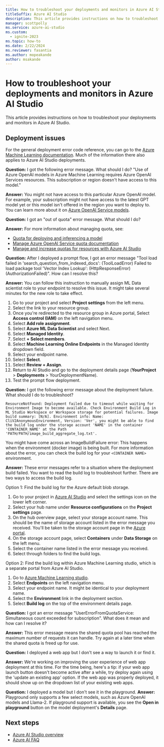 ```yaml
---
title: How to troubleshoot your deployments and monitors in Azure AI Studio
titleSuffix: Azure AI Studio
description: This article provides instructions on how to troubleshoot your deployments and monitors in Azure AI Studio.
manager: scottpolly
ms.service: azure-ai-studio
ms.custom:
  - ignite-2023
ms.topic: how-to
ms.date: 2/22/2024
ms.reviewer: fasantia
ms.author: mopeakande
author: msakande
---
```


# How to troubleshoot your deployments and monitors in Azure AI Studio

This article provides instructions on how to troubleshoot your deployments and monitors in Azure AI Studio. 

## Deployment issues

For the general deployment error code reference, you can go to the [Azure Machine Learning documentation](/azure/machine-learning/how-to-troubleshoot-online-endpoints). Much of the information there also applies to Azure AI Studio deployments.

**Question:** I got the following error message. What should I do?
"Use of Azure OpenAI models in Azure Machine Learning requires Azure OpenAI Services resources. This subscription or region doesn't have access to this model."

**Answer:** You might not have access to this particular Azure OpenAI model. For example, your subscription might not have access to the latest GPT model yet or this model isn't offered in the region you want to deploy to. You can learn more about it on [Azure OpenAI Service models](../../ai-services/openai/concepts/models.md).

**Question:** I got an "out of quota" error message. What should I do?

**Answer:**  For more information about managing quota, see:
- [Quota for deploying and inferencing a model](../how-to/deploy-models-openai.md#quota-for-deploying-and-inferencing-a-model)
- [Manage Azure OpenAI Service quota documentation](/azure/ai-services/openai/how-to/quota?tabs=rest)
- [Manage and increase quotas for resources with Azure AI Studio](quota.md)

**Question:** After I deployed a prompt flow, I got an error message "Tool load failed in 'search_question_from_indexed_docs': (ToolLoadError) Failed to load package tool 'Vector Index Lookup': (HttpResponseError) (AuthorizationFailed)". How can I resolve this?

**Answer:** You can follow this instruction to manually assign ML Data scientist role to your endpoint to resolve this issue. It might take several minutes for the new role to take effect.

1. Go to your project and select **Project settings** from the left menu.
2. Select the link to your resource group.
3. Once you're redirected to the resource group in Azure portal, Select **Access control (IAM)** on the left navigation menu.
4. Select **Add role assignment**.
5. Select **Azure ML Data Scientist** and select Next.
6. Select **Managed Identity**.
7. Select **+ Select members**.
8. Select **Machine Learning Online Endpoints** in the Managed Identity dropdown field.
9. Select your endpoint name.
10. Select **Select**.
11. Select **Review + Assign**.
12. Return to AI Studio and go to the deployment details page (**YourProject** > **Deployments** > YourDeploymentName).
13. Test the prompt flow deployment.

**Question:** I got the following error message about the deployment failure. What should I do to troubleshoot?
```
ResourceNotFound: Deployment failed due to timeout while waiting for Environment Image to become available. Check Environment Build Log in ML Studio Workspace or Workspace storage for potential failures. Image build summary: [N/A]. Environment info: Name: CliV2AnonymousEnvironment, Version: 'Ver', you might be able to find the build log under the storage account 'NAME' in the container 'CONTAINER_NAME' at the Path 'PATH/PATH/image_build_aggregate_log.txt'.
```

You might have come across an ImageBuildFailure error: This happens when the environment (docker image) is being built. For more information about the error, you can check the build log for your `<CONTAINER NAME>` environment. 

**Answer:** These error messages refer to a situation where the deployment build failed. You want to read the build log to troubleshoot further. There are two ways to access the build log.

Option 1: Find the build log for the Azure default blob storage.

1. Go to your project in [Azure AI Studio](https://ai.azure.com) and select the settings icon on the lower left corner.
2. Select your hub name under **Resource configurations** on the **Project settings** page.
3. On the hub overview page, select your storage account name. This should be the name of storage account listed in the error message you received. You'll be taken to the storage account page in the [Azure portal](https://portal.azure.com).
4. On the storage account page, select **Containers** under **Data Storage** on the left menu.
5. Select the container name listed in the error message you received.
6. Select through folders to find the build logs.

Option 2: Find the build log within Azure Machine Learning studio, which is a separate portal from Azure AI Studio.

1. Go to [Azure Machine Learning studio](https://ml.azure.com).
2. Select **Endpoints** on the left navigation menu.
3. Select your endpoint name. It might be identical to your deployment name.
4. Select the **Environment** link in the deployment section.
5. Select **Build log** on the top of the environment details page.

**Question:** I got an error message "UserErrorFromQuotaService: Simultaneous count exceeded for subscription". What does it mean and how can I resolve it?

**Answer:** This error message means the shared quota pool has reached the maximum number of requests it can handle. Try again at a later time when the shared quota is freed up for use.

**Question:** I deployed a web app but I don't see a way to launch it or find it.

**Answer:** We're working on improving the user experience of web app deployment at this time. For the time being, here's a tip: if your web app launch button doesn't become active after a while, try deploy again using the 'update an existing app' option. If the web app was properly deployed, it should show up on the dropdown list of your existing web apps.

**Question:** I deployed a model but I don't see it in the playground.
**Answer:** Playground only supports a few select models, such as Azure OpenAI models and Llama-2. If playground support is available, you see the **Open in playground** button on the model deployment's **Details** page. 

## Next steps

- [Azure AI Studio overview](../what-is-ai-studio.md)
- [Azure AI FAQ](../faq.yml)
